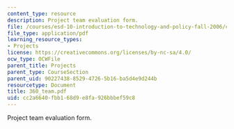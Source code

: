 ```yaml
---
content_type: resource
description: Project team evaluation form.
file: /courses/esd-10-introduction-to-technology-and-policy-fall-2006/cc2a6640fbb168d9e8fa926bbbef59c8_360_team.pdf
file_type: application/pdf
learning_resource_types:
- Projects
license: https://creativecommons.org/licenses/by-nc-sa/4.0/
ocw_type: OCWFile
parent_title: Projects
parent_type: CourseSection
parent_uid: 90227438-8529-4726-5b16-ba5d4e9d244b
resourcetype: Document
title: 360_team.pdf
uid: cc2a6640-fbb1-68d9-e8fa-926bbbef59c8
---
```

Project team evaluation form.